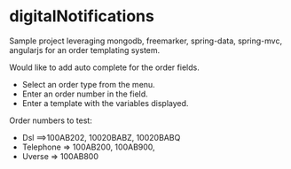 digitalNotifications
====================

 Sample project leveraging mongodb, freemarker, spring-data, spring-mvc, angularjs for an order templating system.

 Would like to add auto complete for the order fields.

  * Select an order type from the menu.
  * Enter an order number in the field.
  * Enter a template with the variables displayed.
  
 Order numbers to test: 
  * Dsl ==>100AB202, 10020BABZ, 10020BABQ
  * Telephone => 100AB200, 100AB900,
  * Uverse => 100AB800
